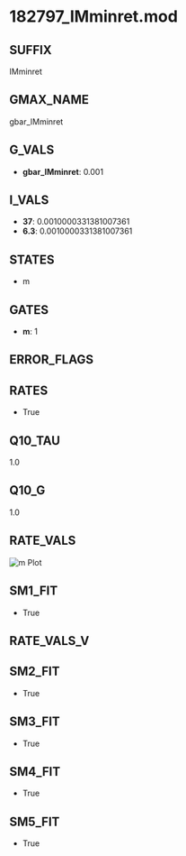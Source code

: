 # 182797_IMminret.mod

## SUFFIX

IMminret

## GMAX_NAME

gbar_IMminret

## G_VALS

- **gbar_IMminret**: 0.001

## I_VALS

- **37**: 0.0010000331381007361
- **6.3**: 0.0010000331381007361

## STATES

- m

## GATES

- **m**: 1

## ERROR_FLAGS


## RATES

- True

## Q10_TAU

1.0

## Q10_G

1.0

## RATE_VALS

![m Plot](/Users/pbozelos/Dropbox/icg-Chai-Panos/supermodels/output_markdown_files/K/182797_IMminret.mod/images/m.png)

## SM1_FIT

- True

## RATE_VALS_V

## SM2_FIT

- True

## SM3_FIT

- True

## SM4_FIT

- True

## SM5_FIT

- True

